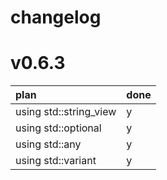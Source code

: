 changelog
===



# v0.6.3

|plan | done | 
|:---- |:-----|
|using std::string_view| y    |
|using std::optional | y    |
|using std::any | y    |
|using std::variant | y    |
